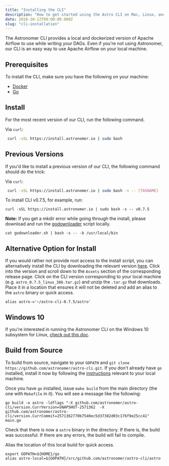 ```yaml
---
title: "Installing the CLI"
description: "How to get started using the Astro CLI on Mac, Linux, and Windows."
date: 2018-10-12T00:00:00.000Z
slug: "cli-installation"
---
```


The Astronomer CLI provides a local and dockerized version of Apache Airflow to use while writing your DAGs. Even if you're not using Astronomer, our CLI is an easy way to use Apache Airflow on your local machine.

## Prerequisites

To install the CLI, make sure you have the following on your machine:

- [Docker](https://www.docker.com/)
- [Go](https://golang.org/)

## Install

For the most recent version of our CLI, run the following command.

Via `curl`:

  ```bash
   curl -sSL https://install.astronomer.io | sudo bash
   ```

## Previous Versions

If you'd like to install a previous version of our CLI, the following command should do the trick:

Via `curl`:
   ```bash
    curl -sSL https://install.astronomer.io | sudo bash -s -- [TAGNAME]
   ```

To install CLI v0.7.5, for example, run:
   ```
curl -sSL https://install.astronomer.io | sudo bash -s -- v0.7.5
   ```

**Note:** If you get a mkdir error while going through the install, please download and run the [godownloader](https://raw.githubusercontent.com/astronomer/astro-cli/master/godownloader.sh) script locally.

    cat godownloader.sh | bash -s -- -b /usr/local/bin

## Alternative Option for Install
If you would rather not provide root access to the install script, you can alternatively install the CLI by downloading the relevant version [here](https://github.com/astronomer/astro-cli/tags). Click into the version and scroll down to the `Assets` section of the corresponding release page. Click on the CLI version corresponding to your local machine (e.g. `astro_0.7.5_linux_386.tar.gz`) and unzip the `.tar.gz` that downloads. Place it in a location that ensures it will not be deleted and add an alias to the `astro` binary or quick access.

```
alias astro-='~/astro-cli-0.7.5/astro'
```

## Windows 10

If you're interested in running the Astronomer CLI on the Windows 10 subsystem for Linux, [check out this doc](https://astronomer.io/docs/cli-installation-windows-10).

## Build from Source
To build from source, navigate to your `GOPATH` and `git clone https://github.com/astronomer/astro-cli.git`. If you don't already have `go` installed, install it now by following the [instructions](https://golang.org/doc/install) relevant to your local machine.

Once you have `go` installed, issue `make build` from the main directory (the one with `Makefile` in it). You will  see a message like the following:
```
go build -o astro -ldflags "-X github.com/astronomer/astro-cli/version.CurrVersion=SNAPSHOT-2571362  -X github.com/astronomer/astro-cli/version.CurrCommit=2571362770b7540ec5d37382d03c176f9e25cc41" main.go
```
Check that there is now a `astro` binary in the directory. If there is, the build was successful. If there are any errors, the build will fail to compile.

Alias the location of this local build for quick access.
```
export GOPATH=${HOME}/go
alias astro-local=${GOPATH}/src/github.com/astronomer/astro-cli/astro
```
